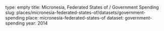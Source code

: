 type: empty
title: Micronesia, Federated States of / Government Spending
slug: places/micronesia-federated-states-of/datasets/government-spending
place: micronesia-federated-states-of
dataset: government-spending
year: 2014
